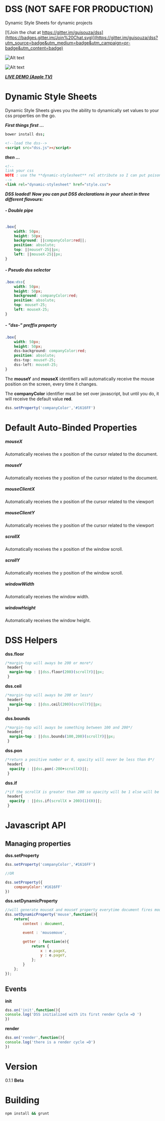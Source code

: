 # DSS (NOT SAFE FOR PRODUCTION)
Dynamic Style Sheets
for dynamic projects


[![Join the chat at https://gitter.im/guisouza/dss](https://badges.gitter.im/Join%20Chat.svg)](https://gitter.im/guisouza/dss?utm_source=badge&utm_medium=badge&utm_campaign=pr-badge&utm_content=badge)





![Alt text](http://i.imgur.com/tPRotMv.png "DSS")

![Alt text](https://media.giphy.com/media/3oEduWDd4lpTE5yPMk/giphy.gif "DSS")


***[LIVE DEMO (Apple TV)](https://s3-sa-east-1.amazonaws.com/dss-examples/Interstellar/index.html "LIVE DEMO (Apple TV)")***




# Dynamic Style Sheets

Dynamic Style Sheets gives you the ability to dynamically set values to your css properties on the go.

***First things first ...***

```bash
bower install dss;
```


```html
<!--load the dss-->
<script src="dss.js"></script>
```
***then ...***


```html
<!--
link your css
NOTE : use the **dynamic-stylesheet** rel attribute so I can put poison in your css.
-->
<link rel="dynamic-stylesheet" href="style.css">
```

***DSS loaded!***
***Now you can put DSS declarations in your sheet in three different flavours:***

##### - Double pipe
```css

.box{
	width: 50px;
	height: 50px;
	background: ||companyColor:red||;
	position: absolute;
	top: ||mouseY-25||px;
	left: ||mouseX-25||px;
}
```


##### - Pseudo dss selector
```css
.box:dss{
	width: 50px;
	height: 50px;
	background: companyColor:red;
	position: absolute;
	top: mouseY-25;
	left: mouseX-25;
}
```


##### - "dss-" preffix property
```css
.box{
	width: 50px;
	height: 50px;
	dss-background: companyColor:red;
	position: absolute;
	dss-top: mouseY-25;
	dss-left: mouseX-25;
}
```

The **mouseY** and **mouseX** identifiers will automatically receive the mouse position on the screen, every time it changes. 

The **companyColor** identifier must be set over javascript, but until you do, it will receive the default value **red**.

```js
dss.setProperty('companyColor','#1616FF')
```

# Default Auto-Binded Properties

##### **mouseX**
Automatically receives the x position of the cursor related to the document.

##### **mouseY**
Automatically receives the y position of the cursor related to the document.

##### **mouseClientX**
Automatically receives the x position of the cursor related to the viewport

##### **mouseClientY**
Automatically receives the y position of the cursor related to the viewport

##### **scrollX**
Automatically receives the x position of the window scroll.

##### **scrollY**
Automatically receives the y position of the window scroll.

##### **windowWidth**
Automatically receives the window width.

##### **windowHeight**
Automatically receives the window height.



# DSS Helpers

**dss.floor**
```css
/*margin-top will aways be 200 or more*/
 header{
  margin-top : ||dss.floor(200)(scrollY)||px;
 }
```

**dss.ceil**
```css
/*margin-top will aways be 200 or less*/
 header{
  margin-top : ||dss.ceil(200)(scrollY)||px;
 }
```

**dss.bounds**
```css
/*margin-top will aways be something between 100 and 200*/
 header{
  margin-top : ||dss.bounds(100,200)(scrollY)||px;
 }
```

**dss.pon**
```css
/*return a positive number or 0, opacity will never be less than 0*/
 header{
  opacity : ||dss.pon(-200+scrollX)||;
 }
```

**dss.if**
```css
/*if the scrollX is greater than 200 so opacity will be 1 else will be 0*/
 header{
  opacity : ||dss.if(scrollX > 200)(1)(0)||;
 }
```


# Javascript API

## Managing properties

**dss.setProperty**
```js	
dss.setProperty('companyColor','#1616FF')

//OR

dss.setProperty({
	companyColor:'#1616FF'
})

```

**dss.setDynamicProperty**
```js
//will generate mouseX and mouseY property everytime document fires mousemove
dss.setDynamicProperty('mouse',function(){
	return{
		context : document,

		event : 'mousemove',

		getter : function(e){
			return {
				x : e.pageX,
				y : e.pageY,
			};
		}
	};
});
```

## Events

**init**
```javascript
dss.on('init',function(){
console.log('DSS initialized with its first render Cycle =D ')
})
```

**render**
```javascript
dss.on('render',function(){
console.log('there is a render cycle =D')
})
```

# Version 
0.1.1 **Beta**

# Building
```bash
npm install && grunt
```


